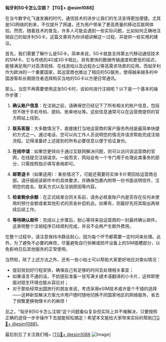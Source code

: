 **匈牙利5G卡怎么注销？【TG💪+ @esim1088】**

在当今数字化飞速发展的时代，通信技术的进步让我们的生活变得更加便捷。尤其是5G网络的到来，不仅提升了网速，还为用户带来了更高质量的移动互联网体验。然而，随着技术的普及，许多人可能会遇到一些实际问题，比如如何正确地注销自己的匈牙利5G卡。这篇文章将为你详细讲解这一过程，并提供一些实用的建议。

首先，我们需要了解什么是5G卡。简单来说，5G卡就是支持第五代移动通信技术的SIM卡。它与传统的4G或3G卡相比，具有更快的数据传输速度和更低的延迟，能够满足用户对高清视频、在线游戏以及远程办公等高需求场景的应用。而匈牙利作为欧洲的一个重要国家，其运营商也推出了相应的5G服务，使得越来越多的中国游客和长期居住者选择购买当地的5G卡以方便日常通讯。

那么，当您不再需要使用这张5G卡时，该如何进行注销呢？以下是一个基本的操作步骤：

1. **确认账户信息**：在注销之前，请确保您已经记下了所有相关的账户信息，包括但不限于手机号码、密码、账单地址等。这些信息通常可以在运营商提供的官方网站上找到。

2. **联系客服**：大多数情况下，直接拨打当地运营商的客户服务热线是最简单快捷的方式之一。通过电话，您可以向工作人员说明您的情况并请求帮助完成注销流程。记得准备好上述提到的所有必要信息以便于验证身份。

3. **在线申请**：如果您更倾向于通过互联网解决问题，则可以访问该运营商的官网，在线提交注销请求。一般而言，网站会有一个专门用于处理此类事务的部分，只需按照指示填写表格即可。

4. **邮寄退卡**（如果适用）：某些情况下，可能还需要将实体卡片寄回给运营商总部。请仔细阅读邮件中的具体要求，并确保包裹内附带一份书面说明信件，注明您的姓名、联系方式以及注销原因等内容。

5. **检查剩余余额**：在正式结束合同关系前，请务必核查账户内是否存在任何未使用的预付金额或者其他形式的资金补偿机会。如果有，则最好先将其取出再继续后续工作。

6. **等待确认邮件**：完成以上步骤后，耐心等待来自运营商的一封最终确认邮件。这表明整个注销程序已经顺利完成，并且不会再产生额外费用。

在整个过程中，请注意保持冷静且耐心，因为每个环节都需要一定时间来处理。此外，为了避免不必要的麻烦，尽量避免自行拆解或损坏设备上的SIM插槽部分，以免影响日后其他服务的正常使用。

当然啦，除了上述方法之外，还有一些小贴士可以帮助大家更好地应对类似情况：

- 提前规划好行程安排，确保自己有足够的时间去处理相关事宜；
- 如果语言不通的话，不妨提前准备一张写满关键术语翻译的小卡片，这样即使面对陌生环境也能从容应对；
- 对于那些经常出国旅行的朋友来说，考虑采用eSIM技术或许是个不错的选择——这种新型解决方案允许用户随时随地切换不同国家地区的网络服务，省去了频繁更换物理卡片的麻烦！

总之，“匈牙利5G卡怎么注销”这个问题看似复杂但实际上并不难解决，只要按照正确的途径一步步操作下去就能轻松搞定！希望本文能给大家带来实际的帮助[[TG💪+ @esim1088](https://t.me/s/esim1088)]。

最后别忘了关注我们哦~ [[TG💪+ @esim1088](https://t.me/s/esim1088) ![Image](https://i.postimg.cc/4NQfJmqS/Snipaste-2025-05-13-00-14-12.png)]